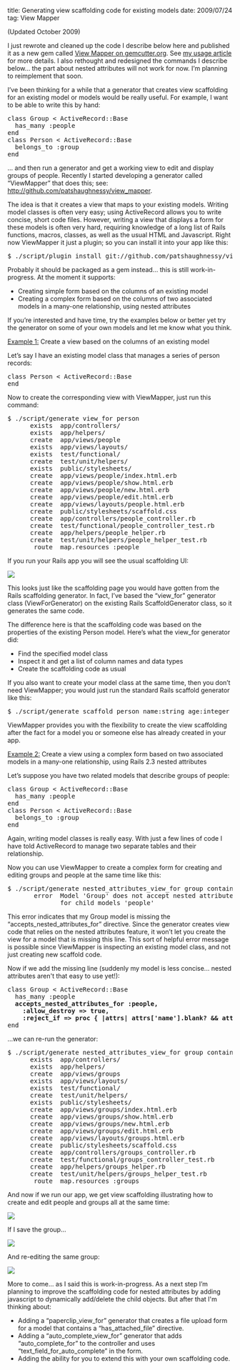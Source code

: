 title: Generating view scaffolding code for existing models
date: 2009/07/24
tag: View Mapper

<p>(Updated October 2009)</p>
<p>I just rewrote and cleaned up the code I describe below here and published it as a new gem called <a href="http://gemcutter.org/gems/view_mapper">View Mapper on gemcutter.org</a>. See <a href="http://patshaughnessy.net/view_mapper">my usage article</a> for more details. I also rethought and redesigned the commands I describe below&hellip; the part about nested attributes will not work for now. I&rsquo;m planning to reimplement that soon.</p>
<p/>
<p>I&rsquo;ve been thinking for a while that a generator that creates view scaffolding for an existing model or models would be really useful. For example, I want to be able to write this by hand:</p>
<pre>class Group &lt; ActiveRecord::Base
  has_many :people
end
class Person &lt; ActiveRecord::Base
  belongs_to :group
end</pre>
<p>&hellip; and then run a generator and get a working view to edit and display groups of people. Recently I started developing a generator called &ldquo;ViewMapper&rdquo; that does this; see: <a href="http://github.com/patshaughnessy/view_mapper">http://github.com/patshaughnessy/view_mapper</a>.</p>
<p>The idea is that it creates a view that maps to your existing models. Writing model classes is often very easy; using ActiveRecord allows you to write concise, short code files. However, writing a view that displays a form for these models is often very hard, requiring knowledge of a long list of Rails functions, macros, classes, as well as the usual HTML and Javascript. Right now ViewMapper it just a plugin; so you can install it into your app like this:</p>
<pre>$ ./script/plugin install git://github.com/patshaughnessy/view_mapper.git</pre>
<p>Probably it should be packaged as a gem instead… this is still work-in-progress. At the moment it supports:
  <ul>
    <li>Creating simple form based on the columns of an existing model</li>
    <li>Creating a complex form based on the columns of two associated models in a many-one relationship, using nested attributes</li>
  </ul>
  If you&rsquo;re interested and have time, try the examples below or better yet try the generator on some of your own models and let me know what you think.</p>
<p/>
<p/>
<p><u>Example 1:</u> Create a view based on the columns of an existing model</p>
<p>Let&rsquo;s say I have an existing model class that manages a series of person records:</p>
<pre>class Person &lt; ActiveRecord::Base
end</pre>
<p>Now to create the corresponding view with ViewMapper, just run this command:</p>
<pre>$ ./script/generate view_for person
      exists  app/controllers/
      exists  app/helpers/
      create  app/views/people
      exists  app/views/layouts/
      exists  test/functional/
      create  test/unit/helpers/
      exists  public/stylesheets/
      create  app/views/people/index.html.erb
      create  app/views/people/show.html.erb
      create  app/views/people/new.html.erb
      create  app/views/people/edit.html.erb
      create  app/views/layouts/people.html.erb
      create  public/stylesheets/scaffold.css
      create  app/controllers/people_controller.rb
      create  test/functional/people_controller_test.rb
      create  app/helpers/people_helper.rb
      create  test/unit/helpers/people_helper_test.rb
       route  map.resources :people</pre>
<p>If you run your Rails app you will see the usual scaffolding UI:</p>
<img src="http://patshaughnessy.net/assets/2009/7/24/person_new.png">
<p>This looks just like the scaffolding page you would have gotten from the Rails scaffolding generator. In fact, I&rsquo;ve based the &ldquo;view_for&rdquo; generator class (ViewForGenerator) on the existing Rails ScaffoldGenerator class, so it generates the same code.</p>
<p>The difference here is that the scaffolding code was based on the properties of the existing Person model. Here&rsquo;s what the view_for generator did:
  <ul>
    <li>Find the specified model class</li>
    <li>Inspect it and get a list of column names and data types</li>
    <li>Create the scaffolding code as usual</li>
  </ul>
  If you also want to create your model class at the same time, then you don&rsquo;t need ViewMapper; you would just run the standard Rails scaffold generator like this:</p>
<pre>$ ./script/generate scaffold person name:string age:integer</pre>
<p>ViewMapper provides you with the flexibility to create the view scaffolding after the fact for a model you or someone else has already created in your app.</p>
<p/>
<p/>
<p><u>Example 2:</u> Create a view using a complex form based on two associated models in a many-one relationship, using Rails 2.3 nested attributes</p>
<p>Let&rsquo;s suppose you have two related models that describe groups of people:</p>
<pre>class Group &lt; ActiveRecord::Base
  has_many :people
end
class Person &lt; ActiveRecord::Base
  belongs_to :group
end</pre>
<p>Again, writing model classes is really easy. With just a few lines of code I have told ActiveRecord to manage two separate tables and their relationship.</p>
<p>Now you can use ViewMapper to create a complex form for creating and editing groups and people at the same time like this:</p>
<pre>$ ./script/generate nested_attributes_view_for group containing:people
       error  Model &#x27;Group&#x27; does not accept nested attributes
              for child models &#x27;people&#x27;</pre>
<p>This error indicates that my Group model is missing the &ldquo;accepts_nested_attributes_for&rdquo; directive. Since the generator creates view code that relies on the nested attributes feature, it won&rsquo;t let you create the view for a model that is missing this line. This sort of helpful error message is possible since ViewMapper is inspecting an existing model class, and not just creating new scaffold code.</p>
<p>Now if we add the missing line (suddenly my model is less concise... nested attributes aren't that easy to use yet!):</p>
<pre>class Group &lt; ActiveRecord::Base
  has_many :people
  <b>accepts_nested_attributes_for :people,
    :allow_destroy =&gt; true,
    :reject_if =&gt; proc { |attrs| attrs[&#x27;name&#x27;].blank? &amp;&amp; attrs[&#x27;age&#x27;].blank? }</b>
end</pre>
<p>&hellip;we can re-run the generator:</p>
<pre>$ ./script/generate nested_attributes_view_for group containing:people
      exists  app/controllers/
      exists  app/helpers/
      create  app/views/groups
      exists  app/views/layouts/
      exists  test/functional/
      create  test/unit/helpers/
      exists  public/stylesheets/
      create  app/views/groups/index.html.erb
      create  app/views/groups/show.html.erb
      create  app/views/groups/new.html.erb
      create  app/views/groups/edit.html.erb
      create  app/views/layouts/groups.html.erb
      create  public/stylesheets/scaffold.css
      create  app/controllers/groups_controller.rb
      create  test/functional/groups_controller_test.rb
      create  app/helpers/groups_helper.rb
      create  test/unit/helpers/groups_helper_test.rb
       route  map.resources :groups</pre>
<p>And now if we run our app, we get view scaffolding illustrating how to create and edit people and groups all at the same time:</p>
<img src="http://patshaughnessy.net/assets/2009/7/24/group_new.png">
<p>If I save the group&hellip;</p>
<img src="http://patshaughnessy.net/assets/2009/7/24/group_show.png">
<p>And re-editing the same group:</p>
<img src="http://patshaughnessy.net/assets/2009/7/24/group_edit.png">
<p>More to come&hellip; as I said this is work-in-progress. As a next step I&rsquo;m planning to improve the scaffolding code for nested attributes by adding javascript to dynamically add/delete the child objects. But after that I'm thinking about:
  <ul>
    <li>Adding a &ldquo;paperclip_view_for&rdquo; generator that creates a file upload form for a model that contains a &ldquo;has_attached_file&rdquo; directive.</li>
    <li>Adding a &ldquo;auto_complete_view_for&rdquo; generator that adds &ldquo;auto_complete_for&rdquo; to the controller and uses &ldquo;text_field_for_auto_complete&rdquo; in the form.</li>
    <li>Adding the ability for you to extend this with your own scaffolding code.</li>
  </ul>
</p>
